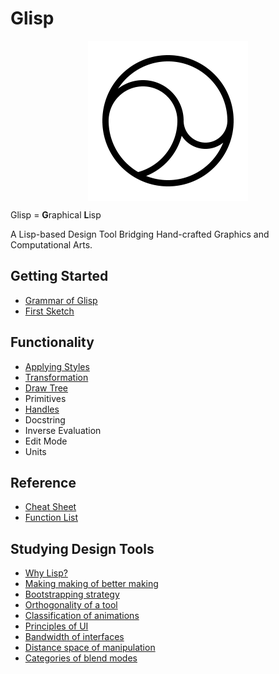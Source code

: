 # Glisp

<img src="./favicon/android-chrome-512x512.png" style="width: 256px; margin: 0 auto; display: block;" />

Glisp = **G**raphical **L**isp

A Lisp-based Design Tool Bridging Hand-crafted Graphics and Computational Arts.

## Getting Started

- [Grammar of Glisp](syntax-en)
- [First Sketch](get-started-en)

## Functionality

- [Applying Styles](styles-en)
- [Transformation](transform-en)
- [Draw Tree](draw-tree)
- Primitives
- [Handles](defining-handle)
- Docstring
- Inverse Evaluation
- Edit Mode
- Units

## Reference

- [Cheat Sheet](cheatsheet)
- [Function List](ref)

## Studying Design Tools

- [Why Lisp?](why-lisp)
- [Making making of better making](https://baku89.com/2020/06/26/c-activity)
- [Bootstrapping strategy](bootstrapping ':disabled')
- [Orthogonality of a tool](orthogonality)
- [Classification of animations](classification-of-animating)
- [Principles of UI](principles)
- [Bandwidth of interfaces](bandwidth)
- [Distance space of manipulation](distance-space ':disabled')
- [Categories of blend modes](blend-modes)
